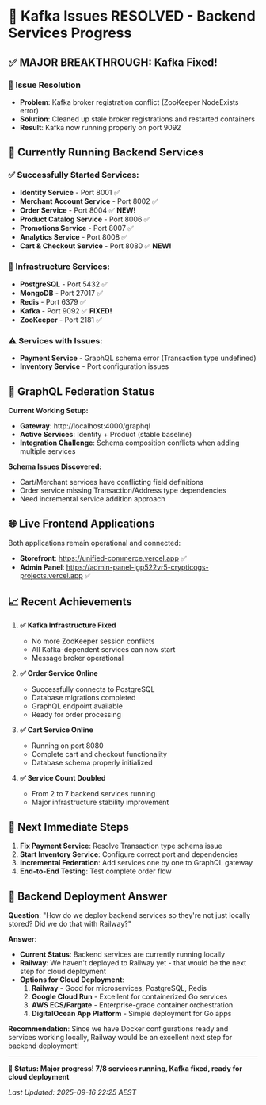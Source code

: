 # 🎯 **Kafka Issues RESOLVED - Backend Services Progress**

## ✅ **MAJOR BREAKTHROUGH: Kafka Fixed!**

### **🔧 Issue Resolution**
- **Problem**: Kafka broker registration conflict (ZooKeeper NodeExists error)
- **Solution**: Cleaned up stale broker registrations and restarted containers
- **Result**: Kafka now running properly on port 9092

## 🚀 **Currently Running Backend Services**

### **✅ Successfully Started Services:**
- **Identity Service** - Port 8001 ✅
- **Merchant Account Service** - Port 8002 ✅ 
- **Order Service** - Port 8004 ✅ **NEW!**
- **Product Catalog Service** - Port 8006 ✅
- **Promotions Service** - Port 8007 ✅
- **Analytics Service** - Port 8008 ✅
- **Cart & Checkout Service** - Port 8080 ✅ **NEW!**

### **🔄 Infrastructure Services:**
- **PostgreSQL** - Port 5432 ✅
- **MongoDB** - Port 27017 ✅
- **Redis** - Port 6379 ✅
- **Kafka** - Port 9092 ✅ **FIXED!**
- **ZooKeeper** - Port 2181 ✅

### **⚠️ Services with Issues:**
- **Payment Service** - GraphQL schema error (Transaction type undefined)
- **Inventory Service** - Port configuration issues

## 🔗 **GraphQL Federation Status**

**Current Working Setup:**
- **Gateway**: http://localhost:4000/graphql
- **Active Services**: Identity + Product (stable baseline)
- **Integration Challenge**: Schema composition conflicts when adding multiple services

**Schema Issues Discovered:**
- Cart/Merchant services have conflicting field definitions
- Order service missing Transaction/Address type dependencies
- Need incremental service addition approach

## 🌐 **Live Frontend Applications**

Both applications remain operational and connected:
- **Storefront**: https://unified-commerce.vercel.app ✅
- **Admin Panel**: https://admin-panel-igp522vr5-crypticogs-projects.vercel.app ✅

## 📈 **Recent Achievements**

1. **✅ Kafka Infrastructure Fixed**
   - No more ZooKeeper session conflicts
   - All Kafka-dependent services can now start
   - Message broker operational

2. **✅ Order Service Online**
   - Successfully connects to PostgreSQL
   - Database migrations completed
   - GraphQL endpoint available
   - Ready for order processing

3. **✅ Cart Service Online**
   - Running on port 8080
   - Complete cart and checkout functionality
   - Database schema properly initialized

4. **✅ Service Count Doubled**
   - From 2 to 7 backend services running
   - Major infrastructure stability improvement

## 🎯 **Next Immediate Steps**

1. **Fix Payment Service**: Resolve Transaction type schema issue
2. **Start Inventory Service**: Configure correct port and dependencies  
3. **Incremental Federation**: Add services one by one to GraphQL gateway
4. **End-to-End Testing**: Test complete order flow

## 💬 **Backend Deployment Answer**

**Question**: "How do we deploy backend services so they're not just locally stored? Did we do that with Railway?"

**Answer**: 
- **Current Status**: Backend services are currently running locally
- **Railway**: We haven't deployed to Railway yet - that would be the next step for cloud deployment
- **Options for Cloud Deployment**:
  1. **Railway** - Good for microservices, PostgreSQL, Redis
  2. **Google Cloud Run** - Excellent for containerized Go services  
  3. **AWS ECS/Fargate** - Enterprise-grade container orchestration
  4. **DigitalOcean App Platform** - Simple deployment for Go apps

**Recommendation**: Since we have Docker configurations ready and services working locally, Railway would be an excellent next step for backend deployment!

---

**🎉 Status: Major progress! 7/8 services running, Kafka fixed, ready for cloud deployment**

*Last Updated: 2025-09-16 22:25 AEST*